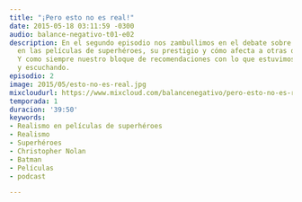 ```yaml
---
title: "¡Pero esto no es real!"
date: 2015-05-18 03:11:59 -0300
audio: balance-negativo-t01-e02
description: En el segundo episodio nos zambullimos en el debate sobre el realismo
  en las películas de superhéroes, su prestigio y cómo afecta a otras del género.
  Y como siempre nuestro bloque de recomendaciones con lo que estuvimos viendo, leyendo
  y escuchando.
episodio: 2
image: 2015/05/esto-no-es-real.jpg
mixcloudurl: https://www.mixcloud.com/balancenegativo/pero-esto-no-es-real-balance-negativo-t01-e02/
temporada: 1
duracion: '39:50'
keywords:
- Realismo en películas de superhéroes
- Realismo
- Superhéroes
- Christopher Nolan
- Batman
- Películas
- podcast

---
```

